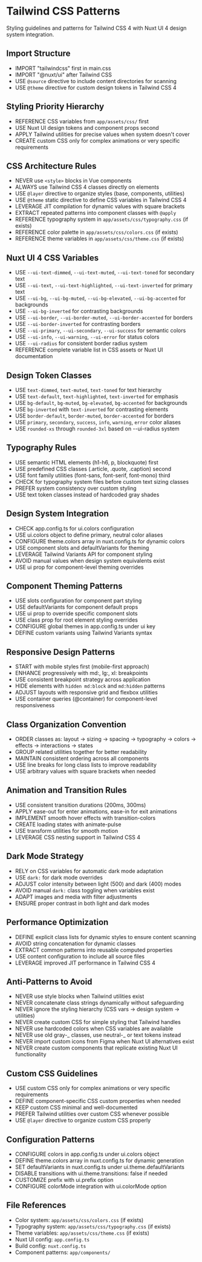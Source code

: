 # Tailwind CSS Patterns

Styling guidelines and patterns for Tailwind CSS 4 with Nuxt UI 4 design system integration.

## Import Structure

- IMPORT "tailwindcss" first in main.css
- IMPORT "@nuxt/ui" after Tailwind CSS
- USE `@source` directive to include content directories for scanning
- USE `@theme` directive for custom design tokens in Tailwind CSS 4

## Styling Priority Hierarchy

- REFERENCE CSS variables from `app/assets/css/` first
- USE Nuxt UI design tokens and component props second
- APPLY Tailwind utilities for precise values when system doesn't cover
- CREATE custom CSS only for complex animations or very specific requirements

## CSS Architecture Rules

- NEVER use `<style>` blocks in Vue components
- ALWAYS use Tailwind CSS 4 classes directly on elements
- USE `@layer` directive to organize styles (base, components, utilities)
- USE `@theme` static directive to define CSS variables in Tailwind CSS 4
- LEVERAGE JIT compilation for dynamic values with square brackets
- EXTRACT repeated patterns into component classes with `@apply`
- REFERENCE typography system in `app/assets/css/typography.css` (if exists)
- REFERENCE color palette in `app/assets/css/colors.css` (if exists)
- REFERENCE theme variables in `app/assets/css/theme.css` (if exists)

## Nuxt UI 4 CSS Variables

- USE `--ui-text-dimmed`, `--ui-text-muted`, `--ui-text-toned` for secondary text
- USE `--ui-text`, `--ui-text-highlighted`, `--ui-text-inverted` for primary text
- USE `--ui-bg`, `--ui-bg-muted`, `--ui-bg-elevated`, `--ui-bg-accented` for backgrounds
- USE `--ui-bg-inverted` for contrasting backgrounds
- USE `--ui-border`, `--ui-border-muted`, `--ui-border-accented` for borders
- USE `--ui-border-inverted` for contrasting borders
- USE `--ui-primary`, `--ui-secondary`, `--ui-success` for semantic colors
- USE `--ui-info`, `--ui-warning`, `--ui-error` for status colors
- USE `--ui-radius` for consistent border radius system
- REFERENCE complete variable list in CSS assets or Nuxt UI documentation

## Design Token Classes

- USE `text-dimmed`, `text-muted`, `text-toned` for text hierarchy
- USE `text-default`, `text-highlighted`, `text-inverted` for emphasis
- USE `bg-default`, `bg-muted`, `bg-elevated`, `bg-accented` for backgrounds
- USE `bg-inverted` with `text-inverted` for contrasting elements
- USE `border-default`, `border-muted`, `border-accented` for borders
- USE `primary`, `secondary`, `success`, `info`, `warning`, `error` color aliases
- USE `rounded-xs` through `rounded-3xl` based on --ui-radius system

## Typography Rules

- USE semantic HTML elements (h1-h6, p, blockquote) first
- USE predefined CSS classes (.article, .quote, .caption) second
- USE font family utilities (font-sans, font-serif, font-mono) third
- CHECK for typography system files before custom text sizing classes
- PREFER system consistency over custom styling
- USE text token classes instead of hardcoded gray shades

## Design System Integration

- CHECK app.config.ts for ui.colors configuration
- USE ui.colors object to define primary, neutral color aliases
- CONFIGURE theme.colors array in nuxt.config.ts for dynamic colors
- USE component slots and defaultVariants for theming
- LEVERAGE Tailwind Variants API for component styling
- AVOID manual values when design system equivalents exist
- USE ui prop for component-level theming overrides

## Component Theming Patterns

- USE slots configuration for component part styling
- USE defaultVariants for component default props
- USE ui prop to override specific component slots
- USE class prop for root element styling overrides
- CONFIGURE global themes in app.config.ts under ui key
- DEFINE custom variants using Tailwind Variants syntax

## Responsive Design Patterns

- START with mobile styles first (mobile-first approach)
- ENHANCE progressively with md:, lg:, xl: breakpoints
- USE consistent breakpoint strategy across application
- HIDE elements with `hidden md:block` and `md:hidden` patterns
- ADJUST layouts with responsive grid and flexbox utilities
- USE container queries (@container) for component-level responsiveness

## Class Organization Convention

- ORDER classes as: layout → sizing → spacing → typography → colors → effects → interactions →
  states
- GROUP related utilities together for better readability
- MAINTAIN consistent ordering across all components
- USE line breaks for long class lists to improve readability
- USE arbitrary values with square brackets when needed

## Animation and Transition Rules

- USE consistent transition durations (200ms, 300ms)
- APPLY ease-out for enter animations, ease-in for exit animations
- IMPLEMENT smooth hover effects with transition-colors
- CREATE loading states with animate-pulse
- USE transform utilities for smooth motion
- LEVERAGE CSS nesting support in Tailwind CSS 4

## Dark Mode Strategy

- RELY on CSS variables for automatic dark mode adaptation
- USE `dark:` for dark mode overrides
- ADJUST color intensity between light (500) and dark (400) modes
- AVOID manual `dark:` class toggling when variables exist
- ADAPT images and media with filter adjustments
- ENSURE proper contrast in both light and dark modes

## Performance Optimization

- DEFINE explicit class lists for dynamic styles to ensure content scanning
- AVOID string concatenation for dynamic classes
- EXTRACT common patterns into reusable computed properties
- USE content configuration to include all source files
- LEVERAGE improved JIT performance in Tailwind CSS 4

## Anti-Patterns to Avoid

- NEVER use style blocks when Tailwind utilities exist
- NEVER concatenate class strings dynamically without safeguarding
- NEVER ignore the styling hierarchy (CSS vars → design system → utilities)
- NEVER create custom CSS for simple styling that Tailwind handles
- NEVER use hardcoded colors when CSS variables are available
- NEVER use old gray-_ classes, use neutral-_ or text tokens instead
- NEVER import custom icons from Figma when Nuxt UI alternatives exist
- NEVER create custom components that replicate existing Nuxt UI functionality

## Custom CSS Guidelines

- USE custom CSS only for complex animations or very specific requirements
- DEFINE component-specific CSS custom properties when needed
- KEEP custom CSS minimal and well-documented
- PREFER Tailwind utilities over custom CSS whenever possible
- USE `@layer` directive to organize custom CSS properly

## Configuration Patterns

- CONFIGURE colors in app.config.ts under ui.colors object
- DEFINE theme.colors array in nuxt.config.ts for dynamic generation
- SET defaultVariants in nuxt.config.ts under ui.theme.defaultVariants
- DISABLE transitions with ui.theme.transitions: false if needed
- CUSTOMIZE prefix with ui.prefix option
- CONFIGURE colorMode integration with ui.colorMode option

## File References

- Color system: `app/assets/css/colors.css` (if exists)
- Typography system: `app/assets/css/typography.css` (if exists)
- Theme variables: `app/assets/css/theme.css` (if exists)
- Nuxt UI config: `app.config.ts`
- Build config: `nuxt.config.ts`
- Component patterns: `app/components/`
